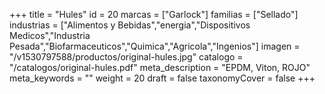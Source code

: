 +++
title = "Hules"
id = 20
marcas = ["Garlock"]
familias = ["Sellado"]
industrias = ["Alimentos y Bebidas","energia","Dispositivos Medicos","Industria Pesada","Biofarmaceuticos","Quimica","Agricola","Ingenios"]
imagen = "/v1530797588/productos/original-hules.jpg"
catalogo = "/catalogos/original-hules.pdf"
meta_description = "EPDM, Viton, ROJO"
meta_keywords = ""
weight = 20
draft = false
taxonomyCover = false
+++

